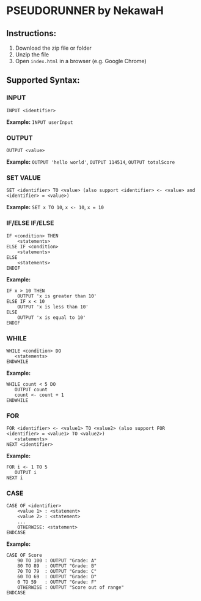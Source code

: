 <!DOCTYPE html>
<html lang="en">
<body>

<h1>PSEUDORUNNER by NekawaH</h1>

<h2>Instructions:</h2>
<ol>
    <li>Download the zip file or folder</li>
    <li>Unzip the file</li>
    <li>Open <code>index.html</code> in a browser (e.g. Google Chrome)</li>
</ol>

<h2>Supported Syntax:</h2>

<h3><strong>INPUT</strong></h3>
<pre><code>INPUT &lt;identifier&gt;</code></pre>
<p><strong>Example:</strong> <code>INPUT userInput</code></p>

<h3><strong>OUTPUT</strong></h3>
<pre><code>OUTPUT &lt;value&gt;</code></pre>
<p><strong>Example:</strong> <code>OUTPUT 'hello world'</code>, <code>OUTPUT 114514</code>, <code>OUTPUT totalScore</code></p>

<h3><strong>SET VALUE</strong></h3>
<pre><code>SET &lt;identifier&gt; TO &lt;value&gt; (also support &lt;identifier&gt; &lt;- &lt;value&gt; and &lt;identifier&gt; = &lt;value&gt;)</code></pre>
<p><strong>Example:</strong> <code>SET x TO 10</code>, <code>x &lt;- 10</code>, <code>x = 10</code></p>

<h3><strong>IF/ELSE IF/ELSE</strong></h3>
<pre><code>IF &lt;condition&gt; THEN
    &lt;statements&gt;
ELSE IF &lt;condition&gt;
    &lt;statements&gt;
ELSE
    &lt;statements&gt;
ENDIF</code></pre>
<p><strong>Example:</strong></p>
<pre><code>IF x > 10 THEN
    OUTPUT 'x is greater than 10'
ELSE IF x < 10
    OUTPUT 'x is less than 10'
ELSE
    OUTPUT 'x is equal to 10'
ENDIF</code></pre>

<h3><strong>WHILE</strong></h3>
<pre><code>WHILE &lt;condition&gt; DO
   &lt;statements&gt;
ENDWHILE</code></pre>
<p><strong>Example:</strong></p>
<pre><code>WHILE count < 5 DO
   OUTPUT count
   count &lt;- count + 1
ENDWHILE</code></pre>

<h3><strong>FOR</strong></h3>
<pre><code>FOR &lt;identifier&gt; &lt;- &lt;value1&gt; TO &lt;value2&gt; (also support FOR &lt;identifier&gt; = &lt;value1&gt; TO &lt;value2&gt;)
   &lt;statements&gt;
NEXT &lt;identifier&gt;</code></pre>
<p><strong>Example:</strong></p>
<pre><code>FOR i &lt;- 1 TO 5
   OUTPUT i
NEXT i</code></pre>

<h3><strong>CASE</strong></h3>
<pre><code>CASE OF &lt;identifier&gt;
    &ltvalue 1&gt; : &lt;statement&gt;
    &ltvalue 2&gt; : &lt;statement&gt;
    ...
    OTHERWISE: &lt;statement&gt;
ENDCASE</code></pre>
<p><strong>Example:</strong></p>
<pre><code>CASE OF Score
    90 TO 100 : OUTPUT "Grade: A"
    80 TO 89  : OUTPUT "Grade: B"
    70 TO 79  : OUTPUT "Grade: C"
    60 TO 69  : OUTPUT "Grade: D"
    0 TO 59   : OUTPUT "Grade: F"
    OTHERWISE : OUTPUT "Score out of range"
ENDCASE</code></pre>

</body>
</html>
